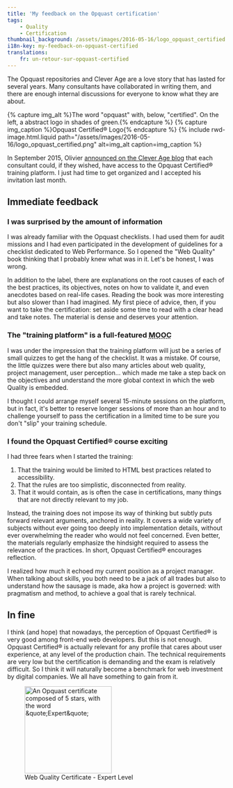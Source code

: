 ```yaml
---
title: 'My feedback on the Opquast certification'
tags:
    - Quality
    - Certification
thumbnail_background: /assets/images/2016-05-16/logo_opquast_certified.png
i18n-key: my-feedback-on-opquast-certified
translations:
    fr: un-retour-sur-opquast-certified
---
```


The Opquast repositories and Clever Age are a love story that has lasted for several years. Many consultants have collaborated in writing them, and there are enough internal discussions for everyone to know what they are about.

<!-- more -->

{% capture img_alt %}The word &quot;opquast&quot; with, below, &quot;certified&quot;. On the left, a abstract logo in shades of green.{% endcapture %} {% capture img_caption %}Opquast Certified® Logo{% endcapture %} {% include rwd-image.html.liquid
path="/assets/images/2016-05-16/logo_opquast_certified.png"
alt=img_alt
caption=img_caption
%}

In September 2015, Olivier <a href="https://blog.clever-age.com/fr/2015/09/15/plateforme-dentrainement-opquast-certified/" hreflang="fr">announced on the Clever Age blog</a> that each consultant could, if they wished, have access to the Opquast Certified® training platform. I just had time to get organized and I accepted his invitation last month.

## Immediate feedback

### I was surprised by the amount of information

I was already familiar with the Opquast checklists. I had used them for audit missions and I had even participated in the development of guidelines for a checklist dedicated to Web Performance. So I opened the "Web Quality" book thinking that I probably knew what was in it. Let's be honest, I was wrong.

In addition to the label, there are explanations on the root causes of each of the best practices, its objectives, notes on how to validate it, and even anecdotes based on real-life cases. Reading the book was more interesting but also slower than I had imagined. My first piece of advice, then, if you want to take the certification: set aside some time to read with a clear head and take notes. The material is dense and deserves your attention.

### The "training platform" is a full-featured <abbr title="Massive Open Online Course">MOOC</abbr>

I was under the impression that the training platform will just be a series of small quizzes to get the hang of the checklist. It was a mistake. Of course, the little quizzes were there but also many articles about web quality, project management, user perception... which made me take a step back on the objectives and understand the more global context in which the web Quality is embedded.

I thought I could arrange myself several 15-minute sessions on the platform, but in fact, it's better to reserve longer sessions of more than an hour and to challenge yourself to pass the certification in a limited time to be sure you don't "slip" your training schedule.

### I found the Opquast Certified® course exciting

I had three fears when I started the training:

1.  That the training would be limited to HTML best practices related to accessibility.
2.  That the rules are too simplistic, disconnected from reality.
3.  That it would contain, as is often the case in certifications, many things that are not directly relevant to my job.

Instead, the training does not impose its way of thinking but subtly puts forward relevant arguments, anchored in reality. It covers a wide variety of subjects without ever going too deeply into implementation details, without ever overwhelming the reader who would not feel concerned. Even better, the materials regularly emphasize the hindsight required to assess the relevance of the practices. In short, Opquast Certified® encourages reflection.

I realized how much it echoed my current position as a project manager. When talking about skills, you both need to be a jack of all trades but also to understand how the sausage is made, aka how a project is governed: with pragmatism and method, to achieve a goal that is rarely technical.

## <span lang="la">In fine</span>

I think (and hope) that nowadays, the perception of Opquast Certified® is very good among front-end web developers. But this is not enough. Opquast Certified® is actually relevant for any profile that cares about user experience, at any level of the production chain. The technical requirements are very low but the certification is demanding and the exam is relatively difficult. So I think it will naturally become a benchmark for web investment by digital companies. We all have something to gain from it.

<figure>
  <a href="https://certified.opquast.com/certificate/V085B7/"><img role="img" src="/assets/images/shared/issuer_v085b7.svg" loading="lazy" width="200" height="200" alt="An Opquast certificate composed of 5 stars, with the word &quote;Expert&quote;"></a>
  <figcaption>Web Quality Certificate - Expert Level</figcaption>
</figure>
